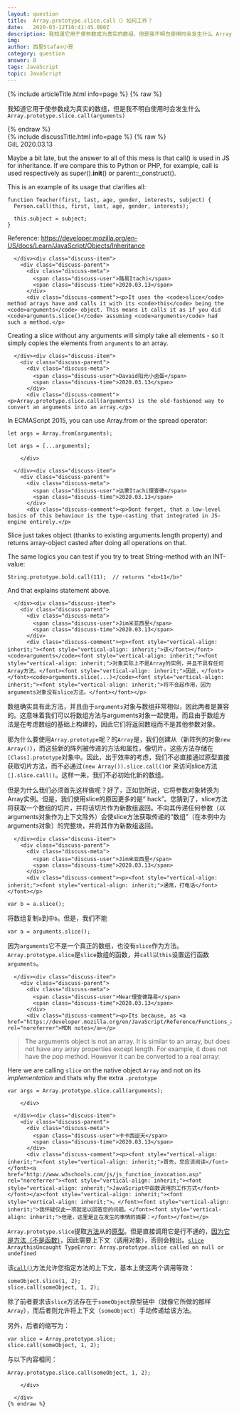 ```yaml
---
layout: question
title:  Array.prototype.slice.call（）如何工作？
date:   2020-03-12T16:41:45.000Z
description: 我知道它用于使参数成为真实的数组，但是我不明白使用时会发生什么 Array.prototype.slice.call(arguments)...
img: 
author: 西里Stafan小哥
category: question
answer: 8
tags: JavaScript
topic: JavaScript
---
```

<div class="article-root">
  <div class="article">
    {% include articleTitle.html info=page %}
    {% raw %}
    <div class="article-content"><p><font style="vertical-align: inherit;"><font style="vertical-align: inherit;">我知道它用于使参数成为真实的数组，但是我不明白使用时会发生什么 </font></font><code>Array.prototype.slice.call(arguments)</code></p></div>
    {% endraw %}
  </div>

  <div class="discuss-wrapper">
    {% include discussTitle.html info=page %}
    {% raw %}
    <div class="discuss-item">
        <div class="discuss-parent">
          <div class="discuss-meta">
            <span class="discuss-user">GilL</span>
            <span class="discuss-time">2020.03.13</span>
          </div>
          <div class="discuss-comment"><p>Maybe a bit late, but the answer to all of this mess is that call() is used in JS for inheritance.
If we compare this to Python or PHP, for example, call is used respectively as super().<strong>init</strong>() or parent::_construct().</p>

<p>This is an example of its usage that clarifies all:</p>

<pre><code>function Teacher(first, last, age, gender, interests, subject) {<font></font>
  Person.call(this, first, last, age, gender, interests);<font></font>
<font></font>
  this.subject = subject;<font></font>
}<font></font>
</code></pre>

<p>Reference: <a href="https://developer.mozilla.org/en-US/docs/Learn/JavaScript/Objects/Inheritance" rel="nofollow noreferrer">https://developer.mozilla.org/en-US/docs/Learn/JavaScript/Objects/Inheritance</a></p></div>
        </div>
        
      </div><div class="discuss-item">
        <div class="discuss-parent">
          <div class="discuss-meta">
            <span class="discuss-user">路易Itachi</span>
            <span class="discuss-time">2020.03.13</span>
          </div>
          <div class="discuss-comment"><p>It uses the <code>slice</code> method arrays have and calls it with its <code>this</code> being the <code>arguments</code> object. This means it calls it as if you did <code>arguments.slice()</code> assuming <code>arguments</code> had such a method.</p>

<p>Creating a slice without any arguments will simply take all elements - so it simply copies the elements from <code>arguments</code> to an array.</p></div>
        </div>
        
      </div><div class="discuss-item">
        <div class="discuss-parent">
          <div class="discuss-meta">
            <span class="discuss-user">Davaid阳光小卤蛋</span>
            <span class="discuss-time">2020.03.13</span>
          </div>
          <div class="discuss-comment"><p>Array.prototype.slice.call(arguments) is the old-fashioned way to convert an arguments into an array.</p>

<p>In ECMAScript 2015, you can use Array.from or the spread operator:</p>

<pre><code>let args = Array.from(arguments);<font></font>
<font></font>
let args = [...arguments];<font></font>
</code></pre></div>
        </div>
        
      </div><div class="discuss-item">
        <div class="discuss-parent">
          <div class="discuss-meta">
            <span class="discuss-user">达蒙Itachi理查德</span>
            <span class="discuss-time">2020.03.13</span>
          </div>
          <div class="discuss-comment"><p>Dont forget, that a low-level basics of this behaviour is the type-casting that integrated in JS-engine entirely.</p>

<p>Slice just takes object (thanks to existing arguments.length property) and returns array-object casted after doing all operations on that.</p>

<p>The same logics you can test if you try to treat String-method with an INT-value:</p>

<pre><code>String.prototype.bold.call(11);  // returns "&lt;b&gt;11&lt;/b&gt;"
</code></pre>

<p>And that explains statement above.</p></div>
        </div>
        
      </div><div class="discuss-item">
        <div class="discuss-parent">
          <div class="discuss-meta">
            <span class="discuss-user">Jim米亚西里</span>
            <span class="discuss-time">2020.03.13</span>
          </div>
          <div class="discuss-comment"><p><font style="vertical-align: inherit;"><font style="vertical-align: inherit;">该</font></font><code>arguments</code><font style="vertical-align: inherit;"><font style="vertical-align: inherit;">对象实际上不是Array的实例，并且不具有任何Array方法。</font><font style="vertical-align: inherit;">因此，</font></font><code>arguments.slice(...)</code><font style="vertical-align: inherit;"><font style="vertical-align: inherit;">将不会起作用，因为arguments对象没有slice方法。</font></font></p>

<p><font style="vertical-align: inherit;"><font style="vertical-align: inherit;">数组确实具有此方法，并且由于</font></font><code>arguments</code><font style="vertical-align: inherit;"><font style="vertical-align: inherit;">对象与数组非常相似，因此两者是兼容的。</font><font style="vertical-align: inherit;">这意味着我们可以将数组方法与arguments对象一起使用。</font><font style="vertical-align: inherit;">而且由于数组方法是在考虑数组的基础上构建的，因此它们将返回数组而不是其他参数对象。</font></font></p>

<p><font style="vertical-align: inherit;"><font style="vertical-align: inherit;">那为什么要使用</font></font><code>Array.prototype</code><font style="vertical-align: inherit;"><font style="vertical-align: inherit;">呢？</font><font style="vertical-align: inherit;">的</font></font><code>Array</code><font style="vertical-align: inherit;"><font style="vertical-align: inherit;">是，我们创建从（新阵列的对象</font></font><code>new Array()</code><font style="vertical-align: inherit;"><font style="vertical-align: inherit;">），而这些新的阵列被传递的方法和属性，像切片。</font><font style="vertical-align: inherit;">这些方法存储在</font></font><code>[Class].prototype</code><font style="vertical-align: inherit;"><font style="vertical-align: inherit;">对象中。</font><font style="vertical-align: inherit;">因此，出于效率的考虑，我们不必</font><font style="vertical-align: inherit;">直接通过原型直接获取</font><font style="vertical-align: inherit;">切片方法，而不必通过</font></font><code>(new Array()).slice.call()</code><font style="vertical-align: inherit;"><font style="vertical-align: inherit;">or </font><font style="vertical-align: inherit;">来访问slice方法</font></font><code>[].slice.call()</code><font style="vertical-align: inherit;"><font style="vertical-align: inherit;">。</font><font style="vertical-align: inherit;">这样一来，我们不必初始化新的数组。</font></font></p>

<p><font style="vertical-align: inherit;"><font style="vertical-align: inherit;">但是为什么我们必须首先这样做呢？</font><font style="vertical-align: inherit;">好了，正如您所说，它将参数对象转换为Array实例。</font><font style="vertical-align: inherit;">但是，我们使用slice的原因更多的是“ hack”。</font><font style="vertical-align: inherit;">您猜到了，slice方法将获取一个数组的切片，并将该切片作为新数组返回。</font><font style="vertical-align: inherit;">不向其传递任何参数（以arguments对象作为上下文除外）会使slice方法获取传递的“数组”（在本例中为arguments对象）的完整块，并将其作为新数组返回。</font></font></p></div>
        </div>
        
      </div><div class="discuss-item">
        <div class="discuss-parent">
          <div class="discuss-meta">
            <span class="discuss-user">Jim米亚西里</span>
            <span class="discuss-time">2020.03.13</span>
          </div>
          <div class="discuss-comment"><p><font style="vertical-align: inherit;"><font style="vertical-align: inherit;">通常，打电话</font></font></p>

<pre><code>var b = a.slice();
</code></pre>

<p><font style="vertical-align: inherit;"><font style="vertical-align: inherit;">将数组复制</font></font><code>a</code><font style="vertical-align: inherit;"><font style="vertical-align: inherit;">到中</font></font><code>b</code><font style="vertical-align: inherit;"><font style="vertical-align: inherit;">。</font><font style="vertical-align: inherit;">但是，我们不能</font></font></p>

<pre><code>var a = arguments.slice();
</code></pre>

<p><font style="vertical-align: inherit;"><font style="vertical-align: inherit;">因为</font></font><code>arguments</code><font style="vertical-align: inherit;"><font style="vertical-align: inherit;">它不是一个真正的数组，也没有</font></font><code>slice</code><font style="vertical-align: inherit;"><font style="vertical-align: inherit;">作为方法。</font></font><code>Array.prototype.slice</code><font style="vertical-align: inherit;"><font style="vertical-align: inherit;">是</font></font><code>slice</code><font style="vertical-align: inherit;"><font style="vertical-align: inherit;">数组</font><font style="vertical-align: inherit;">的</font><font style="vertical-align: inherit;">函数，并</font></font><code>call</code><font style="vertical-align: inherit;"><font style="vertical-align: inherit;">以</font></font><code>this</code><font style="vertical-align: inherit;"><font style="vertical-align: inherit;">设置</font><font style="vertical-align: inherit;">运行函数</font></font><code>arguments</code><font style="vertical-align: inherit;"><font style="vertical-align: inherit;">。</font></font></p></div>
        </div>
        
      </div><div class="discuss-item">
        <div class="discuss-parent">
          <div class="discuss-meta">
            <span class="discuss-user">Near理查德路易</span>
            <span class="discuss-time">2020.03.13</span>
          </div>
          <div class="discuss-comment"><p>Its because, as <a href="https://developer.mozilla.org/en/JavaScript/Reference/Functions_and_function_scope/arguments" rel="noreferrer">MDN notes</a></p>

<blockquote>
  <p>The arguments object is not an array. It is similar to an array, but
  does not have any array properties except length. For example, it does
  not have the pop method. However it can be converted to a real array:</p>
</blockquote>

<p>Here we are calling <code>slice</code> on the native object <code>Array</code> and not on its <em>implementation</em> and thats why the extra <code>.prototype</code></p>

<pre><code>var args = Array.prototype.slice.call(arguments);
</code></pre></div>
        </div>
        
      </div><div class="discuss-item">
        <div class="discuss-parent">
          <div class="discuss-meta">
            <span class="discuss-user">卡卡西逆天</span>
            <span class="discuss-time">2020.03.13</span>
          </div>
          <div class="discuss-comment"><p><font style="vertical-align: inherit;"><font style="vertical-align: inherit;">首先，您应该阅读</font></font><a href="http://www.w3schools.com/js/js_function_invocation.asp" rel="noreferrer"><font style="vertical-align: inherit;"><font style="vertical-align: inherit;">JavaScript中函数调用的工作方式</font></font></a><font style="vertical-align: inherit;"><font style="vertical-align: inherit;">。</font><font style="vertical-align: inherit;">我怀疑仅此一项就足以回答您的问题。</font><font style="vertical-align: inherit;">但是，这里是正在发生的事情的摘要：</font></font></p>

<p><code>Array.prototype.slice</code><font style="vertical-align: inherit;"><font style="vertical-align: inherit;">提取</font><a href="http://www.w3schools.com/js/js_object_methods.asp" rel="noreferrer"><font style="vertical-align: inherit;">方法</font></a><font style="vertical-align: inherit;">从</font><font style="vertical-align: inherit;">的</font><a href="http://www.w3schools.com/js/js_object_prototypes.asp" rel="noreferrer"><font style="vertical-align: inherit;">原型</font></a><font style="vertical-align: inherit;">。</font><font style="vertical-align: inherit;">但是直接调用它是行不通的，</font><a href="https://stackoverflow.com/questions/155609/difference-between-a-method-and-a-function"><font style="vertical-align: inherit;">因为它是方法（不是函数）</font></a><font style="vertical-align: inherit;">，因此需要上下文（调用对象</font><font style="vertical-align: inherit;">），否则会抛出</font><font style="vertical-align: inherit;">。</font></font><a href="http://www.w3schools.com/jsref/jsref_slice_array.asp" rel="noreferrer"><code>slice</code></a> <a href="http://www.w3schools.com/js/js_object_methods.asp" rel="noreferrer"><font style="vertical-align: inherit;"></font></a><font style="vertical-align: inherit;"></font><code>Array</code><font style="vertical-align: inherit;"></font><a href="http://www.w3schools.com/js/js_object_prototypes.asp" rel="noreferrer"><font style="vertical-align: inherit;"></font></a><font style="vertical-align: inherit;"></font><a href="https://stackoverflow.com/questions/155609/difference-between-a-method-and-a-function"><font style="vertical-align: inherit;"></font></a><font style="vertical-align: inherit;"></font><code>this</code><font style="vertical-align: inherit;"></font><code>Uncaught TypeError: Array.prototype.slice called on null or undefined</code><font style="vertical-align: inherit;"></font></p>

<p><font style="vertical-align: inherit;"><font style="vertical-align: inherit;">该</font></font><a href="https://developer.mozilla.org/en-US/docs/Web/JavaScript/Reference/Global_Objects/Function/call" rel="noreferrer"><code>call()</code></a><font style="vertical-align: inherit;"><font style="vertical-align: inherit;">方法允许您指定方法的上下文，基本上使这两个调用等效：</font></font></p>

<pre><code>someObject.slice(1, 2);<font></font>
slice.call(someObject, 1, 2);<font></font>
</code></pre>

<p><font style="vertical-align: inherit;"><font style="vertical-align: inherit;">除了前者要求该</font></font><code>slice</code><font style="vertical-align: inherit;"><font style="vertical-align: inherit;">方法存在于</font></font><code>someObject</code><font style="vertical-align: inherit;"><font style="vertical-align: inherit;">原型链中（就像它所做的那样</font></font><code>Array</code><font style="vertical-align: inherit;"><font style="vertical-align: inherit;">），而后者则允许将上下文（</font></font><code>someObject</code><font style="vertical-align: inherit;"><font style="vertical-align: inherit;">）手动传递给该方法。</font></font></p>

<p><font style="vertical-align: inherit;"><font style="vertical-align: inherit;">另外，后者的缩写为：</font></font></p>

<pre><code>var slice = Array.prototype.slice;<font></font>
slice.call(someObject, 1, 2);<font></font>
</code></pre>

<p><font style="vertical-align: inherit;"><font style="vertical-align: inherit;">与以下内容相同：</font></font></p>

<pre><code>Array.prototype.slice.call(someObject, 1, 2);
</code></pre></div>
        </div>
        
      </div>
    {% endraw %}
  </div>
<div>
